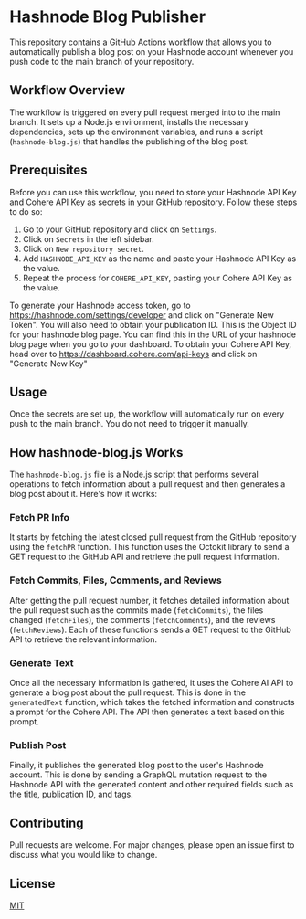 # Hashnode Blog Publisher

This repository contains a GitHub Actions workflow that allows you to automatically publish a blog post on your Hashnode account whenever you push code to the main branch of your repository.

## Workflow Overview

The workflow is triggered on every pull request merged into to the main branch. It sets up a Node.js environment, installs the necessary dependencies, sets up the environment variables, and runs a script (`hashnode-blog.js`) that handles the publishing of the blog post.

## Prerequisites

Before you can use this workflow, you need to store your Hashnode API Key and Cohere API Key as secrets in your GitHub repository. Follow these steps to do so:

1. Go to your GitHub repository and click on `Settings`.
2. Click on `Secrets` in the left sidebar.
3. Click on `New repository secret`.
4. Add `HASHNODE_API_KEY` as the name and paste your Hashnode API Key as the value.
5. Repeat the process for `COHERE_API_KEY`, pasting your Cohere API Key as the value.

To generate your Hashnode access token, go to https://hashnode.com/settings/developer and click on "Generate New Token".
You will also need to obtain your publication ID. This is the Object ID for your hashnode blog page. You can find this in the URL of your hashnode blog page when you go to your dashboard.
To obtain your Cohere API Key, head over to https://dashboard.cohere.com/api-keys and click on "Generate New Key"


## Usage

Once the secrets are set up, the workflow will automatically run on every push to the main branch. You do not need to trigger it manually.

## How hashnode-blog.js Works

The `hashnode-blog.js` file is a Node.js script that performs several operations to fetch information about a pull request and then generates a blog post about it. Here's how it works:

### Fetch PR Info
It starts by fetching the latest closed pull request from the GitHub repository using the `fetchPR` function. This function uses the Octokit library to send a GET request to the GitHub API and retrieve the pull request information.

### Fetch Commits, Files, Comments, and Reviews
After getting the pull request number, it fetches detailed information about the pull request such as the commits made (`fetchCommits`), the files changed (`fetchFiles`), the comments (`fetchComments`), and the reviews (`fetchReviews`). Each of these functions sends a GET request to the GitHub API to retrieve the relevant information.

### Generate Text
Once all the necessary information is gathered, it uses the Cohere AI API to generate a blog post about the pull request. This is done in the `generatedText` function, which takes the fetched information and constructs a prompt for the Cohere API. The API then generates a text based on this prompt.

### Publish Post
Finally, it publishes the generated blog post to the user's Hashnode account. This is done by sending a GraphQL mutation request to the Hashnode API with the generated content and other required fields such as the title, publication ID, and tags.


## Contributing

Pull requests are welcome. For major changes, please open an issue first to discuss what you would like to change.

## License

[MIT](https://choosealicense.com/licenses/mit/)
